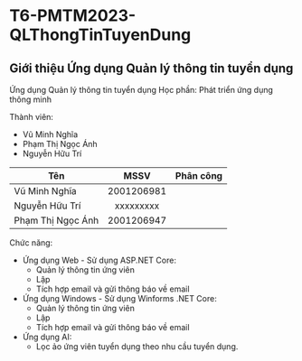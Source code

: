 # T6-PMTM2023-QLThongTinTuyenDung

## Giới thiệu Ứng dụng Quản lý thông tin tuyển dụng

Ứng dụng Quản lý thông tin tuyển dụng
Học phần: Phát triển ứng dụng thông minh

Thành viên:
- Vũ Minh Nghĩa
- Phạm Thị Ngọc Ánh
- Nguyễn Hữu Trí

| Tên | MSSV | Phân công |
| ------------- |:-------------:| -----:|
| Vũ Minh Nghĩa | 2001206981 |  |
| Nguyễn Hữu Trí | xxxxxxxxx |  |
| Phạm Thị Ngọc Ánh | 2001206947 |  |

Chức năng:

- Ứng dụng Web - Sử dụng ASP.NET Core:
  + Quản lý thông tin ứng viên
  + Lập 
  + Tích hợp email và gửi thông báo về email
- Ứng dụng Windows - Sử dụng Winforms .NET Core:
  + Quản lý thông tin ứng viên
  + Lập 
  + Tích hợp email và gửi thông báo về email
- Ứng dụng AI:
  + Lọc ảo ứng viên tuyển dụng theo nhu cầu tuyển dụng.

